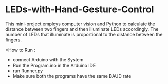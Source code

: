 # LEDs-with-Hand-Gesture-Control
This mini-project employs computer vision and Python to calculate the distance between two fingers and then illuminate LEDs accordingly. The number of LEDs that illuminate is proportional to the distance between the fingers.

*How to Run :

- connect Arduino with the System 
- Run the Program.ino in the Arduino IDE
- run Runner.py
- Make sure both the programs have the same BAUD rate
